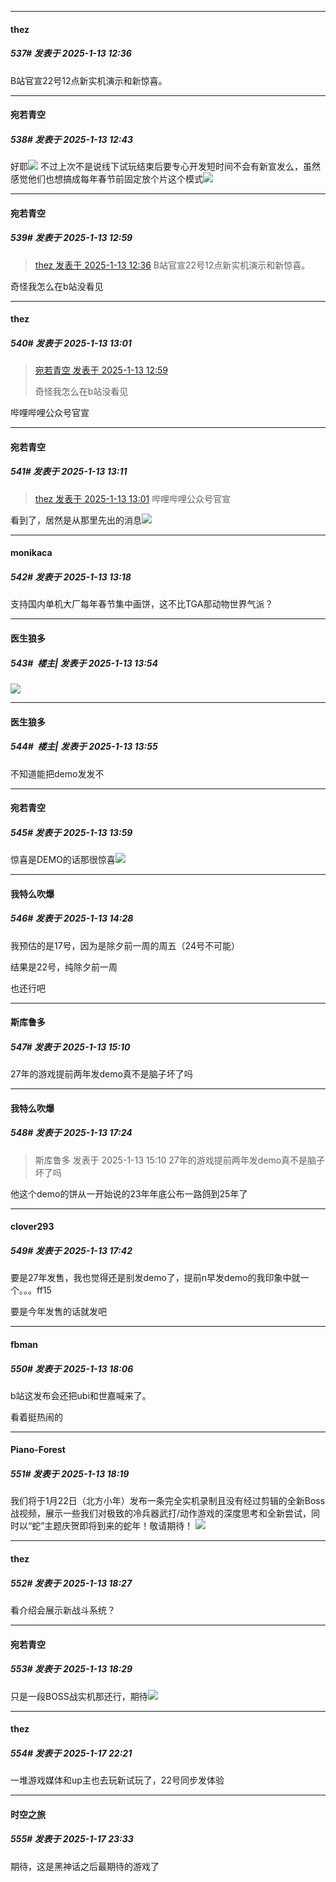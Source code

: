 ﻿
*****

####  thez  
##### 537#       发表于 2025-1-13 12:36

B站官宣22号12点新实机演示和新惊喜。


*****

####  宛若青空  
##### 538#       发表于 2025-1-13 12:43

好耶<img src="https://static.saraba1st.com/image/smiley/face2017/062.gif" referrerpolicy="no-referrer">
不过上次不是说线下试玩结束后要专心开发短时间不会有新宣发么，虽然感觉他们也想搞成每年春节前固定放个片这个模式<img src="https://static.saraba1st.com/image/smiley/face2017/009.gif" referrerpolicy="no-referrer">


*****

####  宛若青空  
##### 539#       发表于 2025-1-13 12:59

<blockquote><a href="httphttps://bbs.saraba1st.com/2b/forum.php?mod=redirect&amp;goto=findpost&amp;pid=67166485&amp;ptid=2135953" target="_blank">thez 发表于 2025-1-13 12:36</a>
B站官宣22号12点新实机演示和新惊喜。</blockquote>
奇怪我怎么在b站没看见

*****

####  thez  
##### 540#       发表于 2025-1-13 13:01

<blockquote><a href="httphttps://bbs.saraba1st.com/2b/forum.php?mod=redirect&amp;goto=findpost&amp;pid=67166672&amp;ptid=2135953" target="_blank">宛若青空 发表于 2025-1-13 12:59</a>

奇怪我怎么在b站没看见</blockquote>
哔哩哔哩公众号官宣


*****

####  宛若青空  
##### 541#       发表于 2025-1-13 13:11

<blockquote><a href="httphttps://bbs.saraba1st.com/2b/forum.php?mod=redirect&amp;goto=findpost&amp;pid=67166688&amp;ptid=2135953" target="_blank">thez 发表于 2025-1-13 13:01</a>
哔哩哔哩公众号官宣</blockquote>
看到了，居然是从那里先出的消息<img src="https://static.saraba1st.com/image/smiley/face2017/037.png" referrerpolicy="no-referrer">


*****

####  monikaca  
##### 542#       发表于 2025-1-13 13:18

支持国内单机大厂每年春节集中画饼，这不比TGA那动物世界气派？


*****

####  医生狼多  
##### 543#         楼主| 发表于 2025-1-13 13:54

<img src="https://p.sda1.dev/21/5d9ecf370806f920c732b7321512befe/image.jpg" referrerpolicy="no-referrer">

*****

####  医生狼多  
##### 544#         楼主| 发表于 2025-1-13 13:55

不知道能把demo发发不


*****

####  宛若青空  
##### 545#       发表于 2025-1-13 13:59

惊喜是DEMO的话那很惊喜<img src="https://static.saraba1st.com/image/smiley/face2017/033.png" referrerpolicy="no-referrer">


*****

####  我特么吹爆  
##### 546#       发表于 2025-1-13 14:28

我预估的是17号，因为是除夕前一周的周五（24号不可能）

结果是22号，纯除夕前一周

也还行吧


*****

####  斯库鲁多  
##### 547#       发表于 2025-1-13 15:10

27年的游戏提前两年发demo真不是脑子坏了吗


*****

####  我特么吹爆  
##### 548#       发表于 2025-1-13 17:24

<blockquote>斯库鲁多 发表于 2025-1-13 15:10
27年的游戏提前两年发demo真不是脑子坏了吗</blockquote>
他这个demo的饼从一开始说的23年年底公布一路鸽到25年了


*****

####  clover293  
##### 549#       发表于 2025-1-13 17:42

要是27年发售，我也觉得还是别发demo了，提前n早发demo的我印象中就一个。。。ff15

要是今年发售的话就发吧


*****

####  fbman  
##### 550#       发表于 2025-1-13 18:06

b站这发布会还把ubi和世嘉喊来了。

看着挺热闹的


*****

####  Piano-Forest  
##### 551#       发表于 2025-1-13 18:19

我们将于1月22日（北方小年）发布一条完全实机录制且没有经过剪辑的全新Boss战视频，展示一些我们对极致的冷兵器武打/动作游戏的深度思考和全新尝试，同时以“蛇”主题庆贺即将到来的蛇年！敬请期待！ 
<img src="https://p.sda1.dev/21/d8ad5f3c5184097896d4534f733f2952/1736763470439.jpg" referrerpolicy="no-referrer">


*****

####  thez  
##### 552#       发表于 2025-1-13 18:27

看介绍会展示新战斗系统？

*****

####  宛若青空  
##### 553#       发表于 2025-1-13 18:29

只是一段BOSS战实机那还行，期待<img src="https://static.saraba1st.com/image/smiley/face2017/033.png" referrerpolicy="no-referrer">

*****

####  thez  
##### 554#       发表于 2025-1-17 22:21

一堆游戏媒体和up主也去玩新试玩了，22号同步发体验


*****

####  时空之旅  
##### 555#       发表于 2025-1-17 23:33

期待，这是黑神话之后最期待的游戏了

